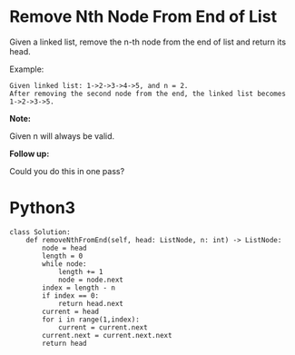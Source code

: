 # Remove Nth Node From End of List
Given a linked list, remove the n-th node from the end of list and return its head.

Example:
```
Given linked list: 1->2->3->4->5, and n = 2.
After removing the second node from the end, the linked list becomes 1->2->3->5.

```
**Note:**

Given n will always be valid.

**Follow up:**

Could you do this in one pass?

# Python3
```Python3
class Solution:
    def removeNthFromEnd(self, head: ListNode, n: int) -> ListNode:
        node = head
        length = 0
        while node:
            length += 1
            node = node.next
        index = length - n
        if index == 0:
            return head.next
        current = head
        for i in range(1,index):
            current = current.next
        current.next = current.next.next
        return head
```